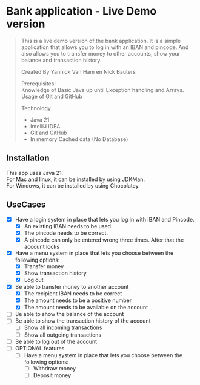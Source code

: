 # Bank application - Live Demo version

> This is a live demo version of the bank application. 
> It is a simple application that allows you to log in with an IBAN and pincode.
> And also allows you to transfer money to other accounts, show your balance and transaction history.
> 
> Created By Yannick Van Ham en Nick Bauters
> 
> Prerequisites:   
> Knowledge of Basic Java up until Exception handling and Arrays.   
> Usage of Git and GitHub
> 
> Technology
> - Java 21
> - IntelliJ IDEA
> - Git and GitHub
> - In memory Cached data (No Database)

## Installation
This app uses Java 21.   
For Mac and linux, it can be installed by using JDKMan.   
For Windows, it can be installed by using Chocolatey.   

## UseCases
- [X] Have a login system in place that lets you log in with IBAN and Pincode.
  - [X] An existing IBAN needs to be used.
  - [X] The pincode needs to be correct.
  - [X] A pincode can only be entered wrong three times. After that the account locks
- [X] Have a menu system in place that lets you choose between the following options:
  - [X] Transfer money
  - [X] Show transaction history
  - [X] Log out
- [X] Be able to transfer money to another account
  - [X] The recipient IBAN needs to be correct
  - [X] The amount needs to be a positive number
  - [X] The amount needs to be available on the account
- [ ] Be able to show the balance of the account
- [ ] Be able to show the transaction history of the account
  - [ ] Show all incoming transactions
  - [ ] Show all outgoing transactions
- [ ] Be able to log out of the account
- [ ] OPTIONAL features
  - [ ] Have a menu system in place that lets you choose between the following options:
    - [ ] Withdraw money
    - [ ] Deposit money